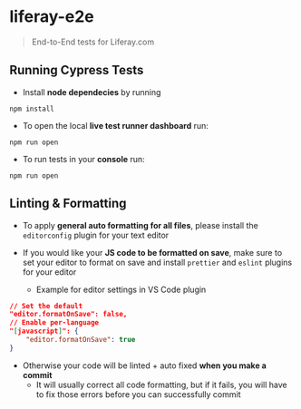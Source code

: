 # liferay-e2e

> End-to-End tests for Liferay.com

## Running Cypress Tests

* Install **node dependecies** by running

```shell
npm install
```

* To open the local **live test runner dashboard** run:

```shell
npm run open
```

* To run tests in your **console** run:

```shell
npm run open
```

## Linting & Formatting

* To apply **general auto formatting for all files**, please install the `editorconfig` plugin for your text editor

* If you would like your **JS code to be formatted on save**, make sure to set your editor to format on save and install `prettier` and `eslint` plugins for your editor
	* Example for editor settings in VS Code plugin

```json
// Set the default
"editor.formatOnSave": false,
// Enable per-language
"[javascript]": {
    "editor.formatOnSave": true
}
```

* Otherwise your code will be linted + auto fixed **when you make a commit**
	* It will usually correct all code formatting, but if it fails, you will have to fix those errors before you can successfully commit
